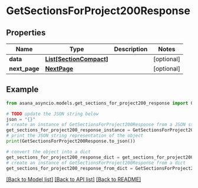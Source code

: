 # GetSectionsForProject200Response


## Properties

Name | Type | Description | Notes
------------ | ------------- | ------------- | -------------
**data** | [**List[SectionCompact]**](SectionCompact.md) |  | [optional] 
**next_page** | [**NextPage**](NextPage.md) |  | [optional] 

## Example

```python
from asana_asyncio.models.get_sections_for_project200_response import GetSectionsForProject200Response

# TODO update the JSON string below
json = "{}"
# create an instance of GetSectionsForProject200Response from a JSON string
get_sections_for_project200_response_instance = GetSectionsForProject200Response.from_json(json)
# print the JSON string representation of the object
print(GetSectionsForProject200Response.to_json())

# convert the object into a dict
get_sections_for_project200_response_dict = get_sections_for_project200_response_instance.to_dict()
# create an instance of GetSectionsForProject200Response from a dict
get_sections_for_project200_response_from_dict = GetSectionsForProject200Response.from_dict(get_sections_for_project200_response_dict)
```
[[Back to Model list]](../README.md#documentation-for-models) [[Back to API list]](../README.md#documentation-for-api-endpoints) [[Back to README]](../README.md)


